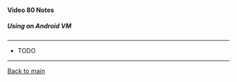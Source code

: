 #### Video 80 Notes

##### Using an Android VM

---

- TODO

---

[Back to main](https://github.com/rot0xd/CBTNuggets/blob/master/CEHv9/README.md)

